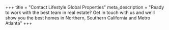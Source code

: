 +++
title = "Contact Lifestyle Global Properties"
meta_description = "Ready to work with the best team in real estate? Get in touch with us and we'll show you the best homes in Northern, Southern California and Metro Atlanta"
+++